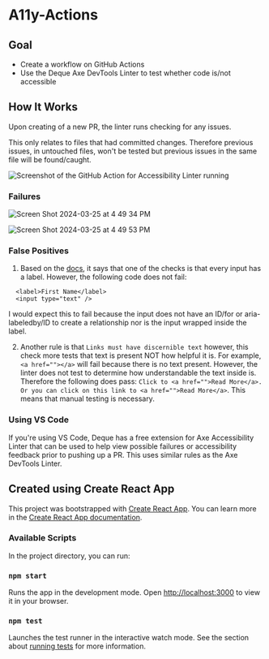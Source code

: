 # A11y-Actions

## Goal
- Create a workflow on GitHub Actions
- Use the Deque Axe DevTools Linter to test whether code is/not accessible

## How It Works

Upon creating of a new PR, the linter runs checking for any issues. 

This only relates to files that had committed changes. Therefore previous issues, in untouched files, won't be tested but previous issues in the same file will be found/caught.

![Screenshot of the GitHub Action for Accessibility Linter running](https://github.com/pennmeg/a11y-actions/assets/28637810/14e3beaf-a67c-42b7-a5fd-a72d2a0bdd68)

### Failures

![Screen Shot 2024-03-25 at 4 49 34 PM](https://github.com/pennmeg/a11y-actions/assets/28637810/c3691b23-8b05-42c3-bedd-a2d474a0dd8f)

![Screen Shot 2024-03-25 at 4 49 53 PM](https://github.com/pennmeg/a11y-actions/assets/28637810/06c3ea33-b846-4203-8ec1-92b8ae72175d)

### False Positives

1. Based on the [docs](https://docs.deque.com/linter/4.0.0/en/axe-linter-rules), it says that one of the checks is that every input has a label. However, the following code does not fail:

```
  <label>First Name</label>
  <input type="text" />
```

I would expect this to fail because the input does not have an ID/for or aria-labeledby/ID to create a relationship nor is the input wrapped inside the label.

2. Another rule is that `Links must have discernible text` however, this check more tests that text is present NOT how helpful it is. For example, `<a href=""></a>` will fail because there is no text present. However, the linter does not test to determine how understandable the text inside is. Therefore the following does pass: `Click to <a href="">Read More</a>. Or you can click on this link to <a href="">Read More</a>`. This means that manual testing is necessary.

### Using VS Code

If you're using VS Code, Deque has a free extension for Axe Accessibility Linter that can be used to help view possible failures or accessibility feedback prior to pushing up a PR. This uses similar rules as the Axe DevTools Linter.

## Created using Create React App

This project was bootstrapped with [Create React App](https://github.com/facebook/create-react-app). You can learn more in the [Create React App documentation](https://facebook.github.io/create-react-app/docs/getting-started).

### Available Scripts

In the project directory, you can run:

### `npm start`

Runs the app in the development mode. Open [http://localhost:3000](http://localhost:3000) to view it in your browser.

### `npm test`

Launches the test runner in the interactive watch mode. See the section about [running tests](https://facebook.github.io/create-react-app/docs/running-tests) for more information.
